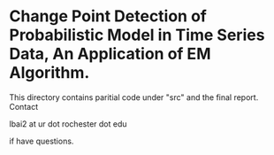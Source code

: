 # Change Point Detection of Probabilistic Model in Time Series Data, An Application of EM Algorithm.
This directory contains paritial code under "src" and the final report. Contact 

lbai2 at ur dot rochester dot edu 

if have questions.
